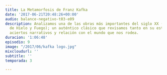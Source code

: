 ```yaml
---
title: La Metamorfosis de Franz Kafka
date: '2017-06-21T20:48:26+00:00'
audio: balance-negativo-t03-e09
description: Analizamos una de las obras más importantes del siglo XX (no, no es Canción
  de Hielo y Fuego); un auténtico clásico que revisamos tanto en su estructura, personajes,
  aciertos narrativos y relación con el mundo que nos rodea.
duracion: '1:06:48'
episodio: 9
image: "/2017/06/kafka logo.jpg"
mixcloudurl: ''
subtitle: ''
temporada: 3

---
```

